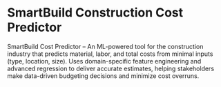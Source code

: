 # SmartBuild Construction Cost Predictor

SmartBuild Cost Predictor – An ML-powered tool for the construction industry that predicts material, labor, and total costs from minimal inputs (type, location, size). Uses domain-specific feature engineering and advanced regression to deliver accurate estimates, helping stakeholders make data-driven budgeting decisions and minimize cost overruns.
